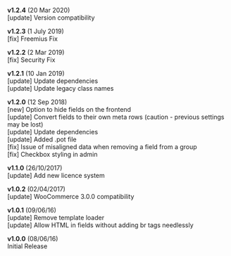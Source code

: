 **v1.2.4** (20 Mar 2020)  
[update] Version compatibility  

**v1.2.3** (1 July 2019)  
[fix] Freemius Fix  

**v1.2.2** (2 Mar 2019)  
[fix] Security Fix  

**v1.2.1** (10 Jan 2019)  
[update] Update dependencies  
[update] Update legacy class names  

**v1.2.0** (12 Sep 2018)  
[new] Option to hide fields on the frontend  
[update] Convert fields to their own meta rows (caution - previous settings may be lost)  
[update] Update dependencies  
[update] Added .pot file  
[fix] Issue of misaligned data when removing a field from a group  
[fix] Checkbox styling in admin  

**v1.1.0** (26/10/2017)  
[update] Add new licence system

**v1.0.2** (02/04/2017)  
[update] WooCommerce 3.0.0 compatibility

**v1.0.1** (09/06/16)  
[update] Remove template loader  
[update] Allow HTML in fields without adding br tags needlessly

**v1.0.0** (08/06/16)  
Initial Release